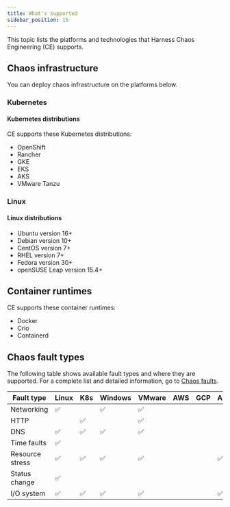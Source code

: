 ```yaml
---
title: What's supported
sidebar_position: 15
---
```


This topic lists the platforms and technologies that Harness Chaos Engineering (CE) supports.

## Chaos infrastructure

You can deploy chaos infrastructure on the platforms below.

### Kubernetes

#### Kubernetes distributions

CE supports these Kubernetes distributions:

* OpenShift
* Rancher
* GKE
* EKS
* AKS
* VMware Tanzu

### Linux

#### Linux distributions

* Ubuntu version 16+
* Debian version 10+
* CentOS version 7+
* RHEL version 7+
* Fedora version 30+
* openSUSE Leap version 15.4+

## Container runtimes

CE supports these container runtimes:

* Docker
* Crio
* Containerd

## Chaos fault types 

The following table shows available fault types and where they are supported. For a complete list and detailed information, go to [Chaos faults](/docs/chaos-engineering/technical-reference/chaos-faults/).

| Fault type | Linux | K8s | Windows | VMware | AWS | GCP | AKS |
|------------|-------|-----|---------|--------|-----|-----|-----|
| Networking | ✅    |     | ✅      | ✅    |     |     |     |  
| HTTP       |        | ✅  |         | ✅    |    |     |      |
| DNS        | ✅     | ✅  | ✅      | ✅    |    |    |      |
| Time faults | ✅    |     |         |        |    |   |       |
| Resource stress | ✅| ✅  | ✅     |  ✅    |    |    |  ✅  |
| Status change |  ✅  |    |        |        |    |     |      |
| I/O system | ✅      | ✅ | ✅     | ✅    |     |    | ✅   |

